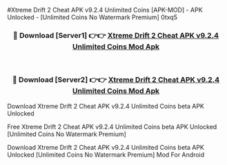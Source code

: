 #Xtreme Drift 2 Cheat APK v9.2.4 Unlimited Coins [APK-MOD] - APK Unlocked - [Unlimited Coins No Watermark Premium] 0txq5



<div align="center">

<h3>🔴 Download [Server1] 👉👉 <a href="https://momento.my/?title=Xtreme_Drift_2_Cheat_APK_v9.2.4_Unlimited_Coins">Xtreme Drift 2 Cheat APK v9.2.4 Unlimited Coins Mod Apk</a></h3><br>

<h3>🔴 Download [Server2] 👉👉 <a href="https://momento.my/?title=Xtreme_Drift_2_Cheat_APK_v9.2.4_Unlimited_Coins">Xtreme Drift 2 Cheat APK v9.2.4 Unlimited Coins Mod Apk</a></h3>
</div>



Download Xtreme Drift 2 Cheat APK v9.2.4 Unlimited Coins beta APK Unlocked

Free Xtreme Drift 2 Cheat APK v9.2.4 Unlimited Coins beta APK Unlocked [Unlimited Coins No Watermark Premium]

Download Xtreme Drift 2 Cheat APK v9.2.4 Unlimited Coins beta APK Unlocked [Unlimited Coins No Watermark Premium] Mod For Android
